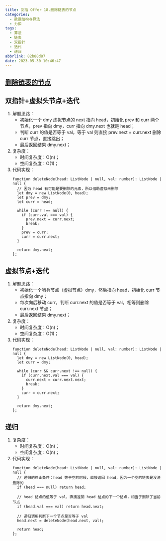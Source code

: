 ```yaml
---
title: 剑指 Offer 18.删除链表的节点
categories:
  - 数据结构与算法
  - 力扣
tags:
  - 算法
  - 链表
  - 双指针
  - 迭代
  - 递归
abbrlink: 82b88d87
date: 2023-05-30 10:46:47
---
```


## [删除链表的节点](https://leetcode.cn/problems/shan-chu-lian-biao-de-jie-dian-lcof/description/)

## 双指针+虚拟头节点+迭代
1. 解题思路：
    - 初始化一个 dmy 虚拟节点的 next 指向 head，初始化 prev 和 curr 两个节点，prev 指向 dmy，curr 指向 dmy.next 也就是 head；
    - 判断 curr 的值是否等于 val，等于 val 则直接 prev.next = curr.next 删除 curr 节点，直接跳出；
    - 最后返回结果 dmy.next；
2. 复杂度：
    - 时间复杂度：O(n)；
    - 空间复杂度：O(1)；
3. 代码实现：
    ```TS
    function deleteNode(head: ListNode | null, val: number): ListNode | null {
      // 因为 head 有可能是要删除的元素，所以借助虚拟来删除
      let dmy = new ListNode(0, head);
      let prev = dmy;
      let curr = head;

      while (curr !== null) {
        if (curr.val === val) {
          prev.next = curr.next;
          break;
        }
        prev = curr;
        curr = curr.next;
      }

      return dmy.next;
    };
    ```


## 虚拟节点+迭代
1. 解题思路：
    - 初始化一个哨兵节点（虚拟节点）dmy，然后指向 head，初始化 curr 节点指向 dmy；
    - 每次向后移动 curr，判断 curr.next 的值是否等于 val，相等则删除 curr.next 节点；
    - 最后返回结果 dmy.next；
2. 复杂度：
    - 时间复杂度：O(n)；
    - 空间复杂度：O(1)；
3. 代码实现：
    ```TS
    function deleteNode(head: ListNode | null, val: number): ListNode | null {
      let dmy = new ListNode(0, head);
      let curr = dmy;

      while (curr && curr.next !== null) {
        if (curr.next.val === val) {
          curr.next = curr.next.next;
          break;
        }
        curr = curr.next;
      }

      return dmy.next;
    };
    ```

## 递归
1. 复杂度：
    - 时间复杂度：O(n)；
    - 空间复杂度：O(n)；
2. 代码实现：
    ```TS
    function deleteNode(head: ListNode | null, val: number): ListNode | null {
      // 递归的终止条件：head 等于空的时候，直接返回 head，因为一个空的链表是没法删除的
      if (head === null) return head;

      // head 结点的值等于 val，直接返回 head 结点的下一个结点，相当于删除了当前节点
      if (head.val === val) return head.next;

      // 递归调用判断下一个节点是否等于 val
      head.next = deleteNode(head.next, val);

      return head;
    };
    ```

